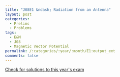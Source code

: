 ```yaml
---
title: "J08E1 &ndash; Radiation from an Antenna"
layout: post
categories:
  - Prelims
  - Problems
tags:
  - E&M
  - J08
  - Magnetic Vector Potential
permalink: /:categories/:year/:month/E1:output_ext
comments: false
---
```

<object data="2008J1E.pdf" type="application/pdf" width="100%" height="500"></object>
<div class="message"><a href='https://princetonprelim.com/prelim/20/'>Check for solutions to this year's exam</a></div>